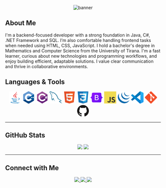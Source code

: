 <p align="center">
  <img src="https://capsule-render.vercel.app/api?type=rect&color=0:4682b4,100:2c2454&height=180&section=header&text=Marko%20Papathimiu&fontSize=46&fontColor=ffffff&animation=fadeIn&fontAlignY=35" alt="banner"/>
</p>

## About Me

I'm a backend-focused developer with a strong foundation in Java, C#, .NET Framework and SQL. I’m also comfortable handling frontend tasks when needed using HTML, CSS, JavaScript. I hold a bachelor's degree in Mathematics and Computer Science from the University of Tirana.
I'm a fast learner, curious about new technologies and programming workflows, and enjoy building efficient, adaptable solutions. I value clear communication and thrive in collaborative environments.

##  Languages & Tools  

<p align="center">
  <img src="https://raw.githubusercontent.com/devicons/devicon/master/icons/java/java-original.svg" alt="Java" width="40"/> 
  <img src="https://raw.githubusercontent.com/devicons/devicon/master/icons/cplusplus/cplusplus-original.svg" alt="C++" width="40"/> 
  <img src="https://raw.githubusercontent.com/devicons/devicon/master/icons/csharp/csharp-original.svg" alt="C#" width="40"/> 
  <img src="https://raw.githubusercontent.com/devicons/devicon/master/icons/mysql/mysql-original.svg" alt="SQL" width="40"/> 
  <img src="https://raw.githubusercontent.com/devicons/devicon/master/icons/html5/html5-original.svg" alt="HTML" width="40"/> 
  <img src="https://raw.githubusercontent.com/devicons/devicon/master/icons/css3/css3-original.svg" alt="CSS" width="40"/> 
  <img src="https://raw.githubusercontent.com/devicons/devicon/master/icons/bootstrap/bootstrap-original.svg" alt="Bootstrap" width="40"/> 
  <img src="https://raw.githubusercontent.com/devicons/devicon/master/icons/javascript/javascript-original.svg" alt="JavaScript" width="40"/> 
  <img src="https://raw.githubusercontent.com/devicons/devicon/master/icons/jquery/jquery-original.svg" alt="jQuery" width="40"/> 
  <img src="https://raw.githubusercontent.com/devicons/devicon/master/icons/vscode/vscode-original.svg" alt="VS Code" width="40"/> 
  <img src="https://raw.githubusercontent.com/devicons/devicon/master/icons/git/git-original.svg" alt="Git" width="40"/> 
  <img src="https://raw.githubusercontent.com/devicons/devicon/master/icons/github/github-original.svg" alt="GitHub" width="40"/> 
</p>

---

##  GitHub Stats  

<p align="center">
  <img src="https://github-readme-stats.vercel.app/api?username=ErgiBraholli&show_icons=true&theme=tokyonight" height="180"/>
  <img src="https://github-readme-stats.vercel.app/api/top-langs/?username=ErgiBraholli&layout=compact&theme=tokyonight" height="180"/>
</p>

---

##  Connect with Me  

<p align="center">
  <a href="https://www.linkedin.com/in/marko-papathimiu-5084b1362/" target="_blank">
    <img src="https://img.shields.io/badge/LinkedIn-Profile-blue?style=for-the-badge&logo=linkedin"/>
  </a>
  <a href="#" target="_blank">
    <img src="https://img.shields.io/badge/Portfolio-Website-2c2454?style=for-the-badge&logo=google-chrome&logoColor=white"/>
  </a>
  <a href="mailto:markopapathimiu@gmail.com">
    <img src="https://img.shields.io/badge/Email-Contact-4682b4?style=for-the-badge&logo=gmail&logoColor=white"/>
  </a>
</p>
